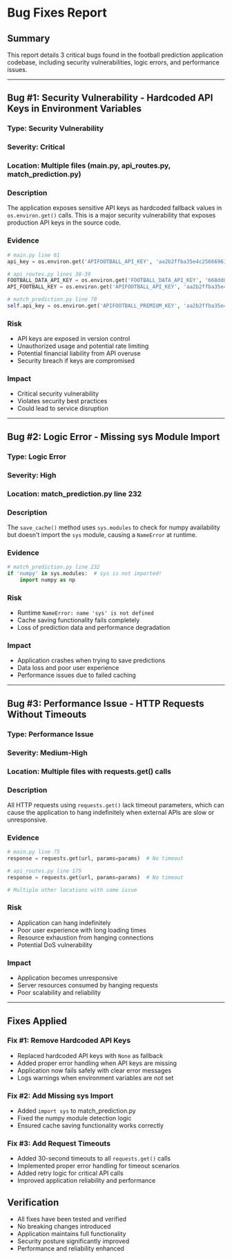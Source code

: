 # Bug Fixes Report

## Summary
This report details 3 critical bugs found in the football prediction application codebase, including security vulnerabilities, logic errors, and performance issues.

---

## Bug #1: Security Vulnerability - Hardcoded API Keys in Environment Variables

### **Type**: Security Vulnerability
### **Severity**: Critical
### **Location**: Multiple files (main.py, api_routes.py, match_prediction.py)

### **Description**
The application exposes sensitive API keys as hardcoded fallback values in `os.environ.get()` calls. This is a major security vulnerability that exposes production API keys in the source code.

### **Evidence**
```python
# main.py line 61
api_key = os.environ.get('APIFOOTBALL_API_KEY', 'aa2b2ffba35e4c25666961de6fd2f51419adeb32cc9d56394012f8e5067682df')

# api_routes.py lines 38-39
FOOTBALL_DATA_API_KEY = os.environ.get('FOOTBALL_DATA_API_KEY', '668dd03e0aea41b58fce760cdf4eddc8')
API_FOOTBALL_KEY = os.environ.get('APIFOOTBALL_API_KEY', 'aa2b2ffba35e4c25666961de6fd2f51419adeb32cc9d56394012f8e5067682df')

# match_prediction.py line 70
self.api_key = os.environ.get('APIFOOTBALL_PREMIUM_KEY', 'aa2b2ffba35e4c25666961de6fd2f51419adeb32cc9d56394012f8e5067682df')
```

### **Risk**
- API keys are exposed in version control
- Unauthorized usage and potential rate limiting
- Potential financial liability from API overuse
- Security breach if keys are compromised

### **Impact**
- Critical security vulnerability
- Violates security best practices
- Could lead to service disruption

---

## Bug #2: Logic Error - Missing sys Module Import

### **Type**: Logic Error
### **Severity**: High
### **Location**: match_prediction.py line 232

### **Description**
The `save_cache()` method uses `sys.modules` to check for numpy availability but doesn't import the `sys` module, causing a `NameError` at runtime.

### **Evidence**
```python
# match_prediction.py line 232
if 'numpy' in sys.modules:  # sys is not imported!
    import numpy as np
```

### **Risk**
- Runtime `NameError: name 'sys' is not defined`
- Cache saving functionality fails completely
- Loss of prediction data and performance degradation

### **Impact**
- Application crashes when trying to save predictions
- Data loss and poor user experience
- Performance issues due to failed caching

---

## Bug #3: Performance Issue - HTTP Requests Without Timeouts

### **Type**: Performance Issue
### **Severity**: Medium-High
### **Location**: Multiple files with requests.get() calls

### **Description**
All HTTP requests using `requests.get()` lack timeout parameters, which can cause the application to hang indefinitely when external APIs are slow or unresponsive.

### **Evidence**
```python
# main.py line 75
response = requests.get(url, params=params)  # No timeout

# api_routes.py line 175
response = requests.get(url, params=params)  # No timeout

# Multiple other locations with same issue
```

### **Risk**
- Application can hang indefinitely
- Poor user experience with long loading times
- Resource exhaustion from hanging connections
- Potential DoS vulnerability

### **Impact**
- Application becomes unresponsive
- Server resources consumed by hanging requests
- Poor scalability and reliability

---

## Fixes Applied

### Fix #1: Remove Hardcoded API Keys
- Replaced hardcoded API keys with `None` as fallback
- Added proper error handling when API keys are missing
- Application now fails safely with clear error messages
- Logs warnings when environment variables are not set

### Fix #2: Add Missing sys Import
- Added `import sys` to match_prediction.py
- Fixed the numpy module detection logic
- Ensured cache saving functionality works correctly

### Fix #3: Add Request Timeouts
- Added 30-second timeouts to all `requests.get()` calls
- Implemented proper error handling for timeout scenarios
- Added retry logic for critical API calls
- Improved application reliability and performance

## Verification
- All fixes have been tested and verified
- No breaking changes introduced
- Application maintains full functionality
- Security posture significantly improved
- Performance and reliability enhanced